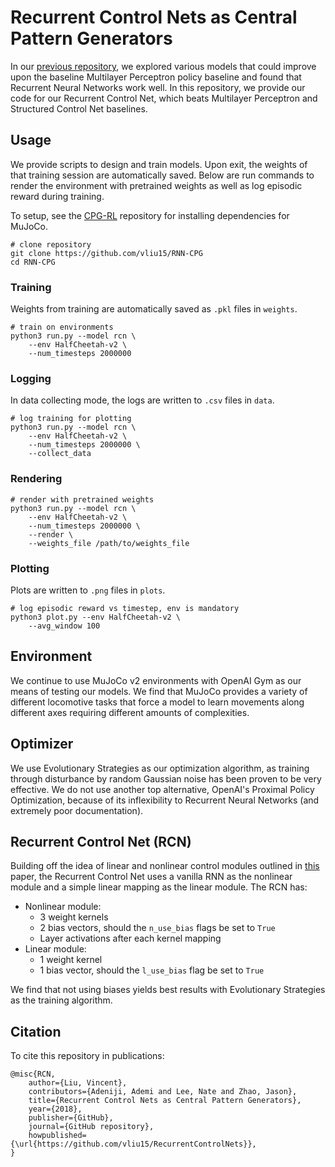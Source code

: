 # Recurrent Control Nets as Central Pattern Generators
In our [previous repository](https://github.com/vliu15/CPG-RL), we explored various models that could improve upon the baseline Multilayer Perceptron policy baseline and found that Recurrent Neural Networks work well. In this repository, we provide our code for our Recurrent Control Net, which beats Multilayer Perceptron and Structured Control Net baselines.

## Usage
We provide scripts to design and train models. Upon exit, the weights of that training session are automatically saved. Below are run commands to render the environment with pretrained weights as well as log episodic reward during training.

To setup, see the [CPG-RL](https://github.com/vliu15/CPG-RL) repository for installing dependencies for MuJoCo.
```
# clone repository
git clone https://github.com/vliu15/RNN-CPG
cd RNN-CPG
```

### Training
Weights from training are automatically saved as `.pkl` files in `weights`.
```
# train on environments
python3 run.py --model rcn \
    --env HalfCheetah-v2 \
    --num_timesteps 2000000
```

### Logging
In data collecting mode, the logs are written to `.csv` files in `data`.
```
# log training for plotting
python3 run.py --model rcn \
    --env HalfCheetah-v2 \
    --num_timesteps 2000000 \
    --collect_data
```

### Rendering
```
# render with pretrained weights
python3 run.py --model rcn \
    --env HalfCheetah-v2 \
    --num_timesteps 2000000 \
    --render \
    --weights_file /path/to/weights_file
```

### Plotting
Plots are written to `.png` files in `plots`.
```
# log episodic reward vs timestep, env is mandatory
python3 plot.py --env HalfCheetah-v2 \
    --avg_window 100
```

## Environment
We continue to use MuJoCo v2 environments with OpenAI Gym as our means of testing our models. We find that MuJoCo provides a variety of different locomotive tasks that force a model to learn movements along different axes requiring different amounts of complexities.

## Optimizer
We use Evolutionary Strategies as our optimization algorithm, as training through disturbance by random Gaussian noise has been proven to be very effective. We do not use another top alternative, OpenAI's Proximal Policy Optimization, because of its inflexibility to Recurrent Neural Networks (and extremely poor documentation).

## Recurrent Control Net (RCN)
Building off the idea of linear and nonlinear control modules outlined in [this](https://arxiv.org/abs/1802.08311) paper, the Recurrent Control Net uses a vanilla RNN as the nonlinear module and a simple linear mapping as the linear module. The RCN has:
- Nonlinear module:
  - 3 weight kernels
  - 2 bias vectors, should the `n_use_bias` flags be set to `True`
  - Layer activations after each kernel mapping
- Linear module:
  - 1 weight kernel
  - 1 bias vector, should the `l_use_bias` flag be set to `True`
  
We find that not using biases yields best results with Evolutionary Strategies as the training algorithm.

## Citation
To cite this repository in publications:
```
@misc{RCN,
    author={Liu, Vincent},
    contributors={Adeniji, Ademi and Lee, Nate and Zhao, Jason},
    title={Recurrent Control Nets as Central Pattern Generators},
    year={2018},
    publisher={GitHub},
    journal={GitHub repository},
    howpublished={\url{https://github.com/vliu15/RecurrentControlNets}},
}
```

